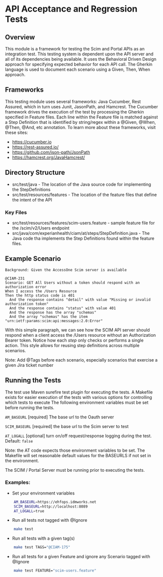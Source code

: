 API Acceptance and Regression Tests
===================================

Overview
--------

This module is a framework for testing the Scim and Portal APIs as an integration test. 
This testing system is dependent upon the API server and all of its dependencies being available. 
It uses the Behavioral Driven Design approach for specifying expected behavior for each API call.
The Gherkin language is used to document each scenario using a Given, Then, When approach.

Frameworks
----------
This testing module uses several frameworks: Java Cucumber, Rest Assured, 
which in turn uses Junit, JasonPath, and  Hamcrest. 
The Cucumber framework drives the execution of the test by processing the Gherkin specified in Feature files.
Each line within the Feature file is matched against a Step Definition that is identified by string/regex within 
a @Given, @When, @Then, @And, etc annotation. To learn more about these frameworks, visit these sites:
* https://cucumber.io
* https://rest-assured.io/
* https://github.com/json-path/JsonPath
* https://hamcrest.org/JavaHamcrest/

Directory Structure
-------------------
* src/test/java - The location of the Java source code for implementing the StepDefinitions
* src/test/resources/features - The location of the feature files that define the intent of the API 

### Key Files
* src/test/resources/features/scim-users.feature - sample feature file for the /scim/v2/Users endpoint
* src/java/com/experianhealth/ciam/at/steps/StepDefinition.java - 
  The Java code tha implements the Step Definitions found within the feature files.

Example Scenario
----------------
```Gherkin
Background: Given the AccessOne Scim server is available

@CIAM-231
Scenario: GET All Users without a token should respond with an authorization error
When I access the /Users Resource
Then the http status code is 401
  And the response contains "detail" with value "Missing or invalid authorization token"
  And the response contains "status" with value 401
  And the response has the array "schemas"
  And the array "schemas" has the item "urn:ietf:params:scim:api:messages:2.0:Error"
```

With this simple paragraph, we can see how the SCIM API server should respond when a client access the /Users resource
without an Authorization Bearer token. Notice how each *step* only checks or performs a single action. This style allows
for reusing step definitions across multiple scenarios.

Note: Add @Tags before each scenario, especially scenarios that exercise a given Jira ticket number

Running the Tests
-----------------
The test use Maven surefire test plugin for executing the tests. 
A Makefile exists for easier execution of the tests with various options for controlling which tests to execute
The following environment variables must be set before running the tests.

`AM_BASEURL` [required] The base url to the Oauth server

`SCIM_BASEURL` [required] the base url to the Scim server to test

`AT_LOGALL` [optional] turn on/off request/response logging during the test. Default: `false`

Note: the AT code expects those environment variables to be set. 
The Makefile will set reasonable default values for the BASEURLS if not set in the environment.

The SCIM / Portal Server must be running prior to executing the tests.

### Examples:
* Set your environment variables
```bash
    AM_BASEURL=https://ehfops.idmworks.net
    SCIM_BASEURL=http://localhost:8089
    AT_LOGALL=true
```
* Run all tests not tagged with @Ignore
```bash
    make test
```

* Run all tests with a given tag(s)
```bash
    make test TAGS="@CIAM-175"
```

* Run all tests for a given Feature and ignore any Scenario tagged with @Ignore
```bash
    make test FEATURE="scim-users.feature"
```


